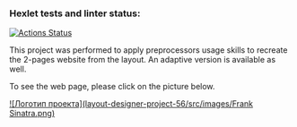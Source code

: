 ### Hexlet tests and linter status:
[![Actions Status](https://github.com/pdasya/layout-designer-project-56/workflows/hexlet-check/badge.svg)](https://github.com/pdasya/layout-designer-project-56/actions/runs/6079263497)

This project was performed to apply preprocessors usage skills to recreate the 2-pages website from the layout. An adaptive version is available as well.  

To see the web page, please click on the picture below.

[![Логотип проекта](layout-designer-project-56/src/images/Frank Sinatra.png)](https://pdasya.github.io/layout-designer-project-56/index.html)